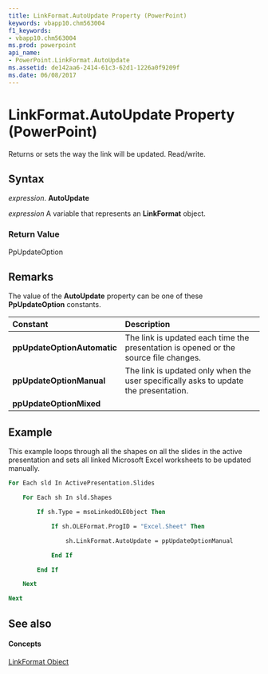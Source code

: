 ```yaml
---
title: LinkFormat.AutoUpdate Property (PowerPoint)
keywords: vbapp10.chm563004
f1_keywords:
- vbapp10.chm563004
ms.prod: powerpoint
api_name:
- PowerPoint.LinkFormat.AutoUpdate
ms.assetid: de142aa6-2414-61c3-62d1-1226a0f9209f
ms.date: 06/08/2017
---
```



# LinkFormat.AutoUpdate Property (PowerPoint)

Returns or sets the way the link will be updated. Read/write.


## Syntax

 _expression_. **AutoUpdate**

 _expression_ A variable that represents an **LinkFormat** object.


### Return Value

PpUpdateOption


## Remarks

The value of the **AutoUpdate** property can be one of these **PpUpdateOption** constants.



|**Constant**|**Description**|
|:-----|:-----|
|**ppUpdateOptionAutomatic**|The link is updated each time the presentation is opened or the source file changes.|
|**ppUpdateOptionManual**| The link is updated only when the user specifically asks to update the presentation.|
|**ppUpdateOptionMixed**||

## Example

This example loops through all the shapes on all the slides in the active presentation and sets all linked Microsoft Excel worksheets to be updated manually.


```vb
For Each sld In ActivePresentation.Slides

    For Each sh In sld.Shapes

        If sh.Type = msoLinkedOLEObject Then

            If sh.OLEFormat.ProgID = "Excel.Sheet" Then

                sh.LinkFormat.AutoUpdate = ppUpdateOptionManual

            End If

        End If

    Next

Next
```


## See also


#### Concepts


[LinkFormat Object](linkformat-object-powerpoint.md)

